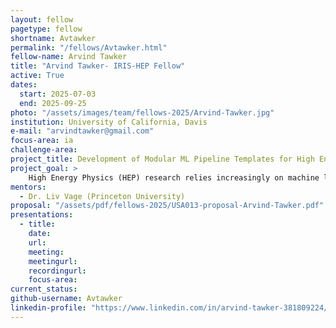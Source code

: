 ```yaml
---
layout: fellow
pagetype: fellow
shortname: Avtawker
permalink: "/fellows/Avtawker.html"
fellow-name: Arvind Tawker
title: "Arvind Tawker- IRIS-HEP Fellow"
active: True
dates:
  start: 2025-07-03
  end: 2025-09-25
photo: "/assets/images/team/fellows-2025/Arvind-Tawker.jpg"
institution: University of California, Davis
e-mail: "arvindtawker@gmail.com"
focus-area: ia
challenge-area:
project_title: Development of Modular ML Pipeline Templates for High Energy Physics Applications
project_goal: >
    High Energy Physics (HEP) research relies increasingly on machine learning (ML) to manage the vast, complex datasets produced by modern experiments. Techniques such as deep neural networks, autoencoders, generative models, and graph-based networks have become essential for tasks ranging from signal/background classification and energy regression to anomaly detection and fast simulation. Yet despite many successes, ML pipelines in HEP remain largely ad hoc—leading to duplicated effort and inconsistent practices—just as the High-Luminosity upgrades promise even larger, more detailed datasets. To address this, we will develop a comprehensive GitHub repository of modular ML pipeline templates, where each branch hosts a self-contained workflow tailored to a common HEP use case. By embedding best practices in modular code design, reproducibility, experiment tracking, CI/CD (with pre-commit hooks), and ROOT data handling via Uproot, these templates will dramatically reduce onboarding time and promote standardized, production-ready ML workflows across collaborations.
mentors:
  - Dr. Liv Vage (Princeton University)
proposal: "/assets/pdf/fellows-2025/USA013-proposal-Arvind-Tawker.pdf"
presentations:
  - title:
    date:
    url:
    meeting:
    meetingurl:
    recordingurl:
    focus-area:
current_status: 
github-username: Avtawker
linkedin-profile: "https://www.linkedin.com/in/arvind-tawker-381809224/"
---
```

